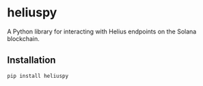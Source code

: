 # heliuspy
A Python library for interacting with Helius endpoints on the Solana blockchain.

## Installation
```bash
pip install heliuspy